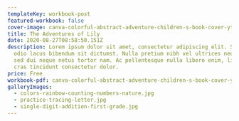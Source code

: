 ```yaml
---
templateKey: workbook-post
featured-workbook: false
cover-image: canva-colorful-abstract-adventure-children-s-book-cover-yt1ffarv3nc.jpg
title: The Adventures of Lily
date: 2020-08-27T08:58:50.151Z
description: Lorem ipsum dolor sit amet, consectetur adipiscing elit. Suscipit
  odio lacus bibendum sit dictumst. Nulla pretium nibh vel ultrices neque. Amet
  sed dui neque netus tortor nam. Ac pellentesque nulla libero enim, libero,
  cras tincidunt consectetur dolor.
price: Free
workbook-pdf: canva-colorful-abstract-adventure-children-s-book-cover-yt1ffarv3nc.jpg
galleryImages:
  - colors-rainbow-counting-numbers-nature.jpg
  - practice-tracing-letter.jpg
  - single-digit-addition-first-grade.jpg
---
```

